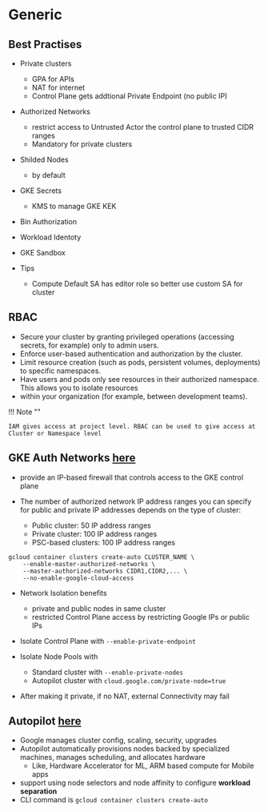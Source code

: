 
# Generic

## Best Practises

* Private clusters
  * GPA for APIs
  * NAT for internet
  * Control Plane gets addtional Private Endpoint (no public IP)

* Authorized Networks
  * restrict access to Untrusted Actor the control plane to trusted CIDR ranges
  * Mandatory for private clusters

* Shilded Nodes
  * by default

* GKE Secrets
  * KMS to manage GKE KEK

* Bin Authorization

* Workload Identoty

* GKE Sandbox

* Tips
  * Compute Default SA has editor role so better use custom SA for cluster

## RBAC

* Secure your cluster by granting privileged operations (accessing secrets, for example) only to admin users.
* Enforce user-based authentication and authorization by the cluster.
* Limit resource creation (such as pods, persistent volumes, deployments) to specific namespaces.
* Have users and pods only see resources in their authorized namespace. This allows you to isolate resources
* within your organization (for example, between development teams).

!!! Note  ""

    IAM gives access at project level. RBAC can be used to give access at Cluster or Namespace level

## GKE Auth Networks [here](https://cloud.google.com/kubernetes-engine/docs/how-to/authorized-networks)

* provide an IP-based firewall that controls access to the GKE control plane
* The number of authorized network IP address ranges you can specify for public and private IP addresses depends on the type of cluster:

  * Public cluster: 50 IP address ranges
  * Private cluster: 100 IP address ranges
  * PSC-based clusters: 100 IP address ranges

``` cli
gcloud container clusters create-auto CLUSTER_NAME \
    --enable-master-authorized-networks \
    --master-authorized-networks CIDR1,CIDR2,... \
    --no-enable-google-cloud-access
```

* Network Isolation benefits
  * private and public nodes in same cluster
  * restricted Control Plane access by restricting Google IPs or public IPs

* Isolate Control Plane with `--enable-private-endpoint`
* Isolate Node Pools with
  * Standard cluster with `--enable-private-nodes`
  * Autopilot cluster with `cloud.google.com/private-node=true`

* After making it private, if no NAT, external Connectivity may fail

## Autopilot [here](https://cloud.google.com/kubernetes-engine/docs/concepts/autopilot-overview)

* Google manages cluster config, scaling, security, upgrades
* Autopilot automatically provisions nodes backed by specialized machines, manages scheduling, and allocates hardware
  * Like, Hardware Accelerator for ML, ARM based compute for Mobile apps
* support using node selectors and node affinity to configure **workload separation**
* CLI command is `gcloud container clusters create-auto`
